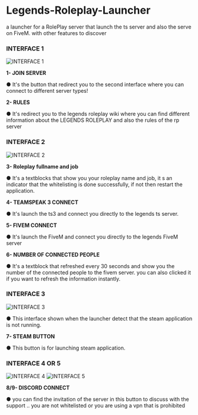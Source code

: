 # Legends-Roleplay-Launcher
a launcher for a RolePlay server that launch the ts server and also the serve on FiveM. with other features to discover



### INTERFACE 1
![INTERFACE 1](https://i.ibb.co/Db8CRqw/1.png)

**1- JOIN SERVER**

● It's the button that redirect you to the second interface where you can connect to different server types!

**2- RULES**

● It's redirect you to the legends roleplay wiki where you can find different information about the LEGENDS ROLEPLAY and also the rules of the rp server


### INTERFACE 2
![INTERFACE 2](https://i.ibb.co/sKYPJKN/2.png)

**3- Roleplay fullname and job**

● It's a textblocks that show you your roleplay name and job, it s an indicator that the whitelisting is done successfully, if not then restart the application.

**4- TEAMSPEAK 3 CONNECT**

● It's launch the ts3 and connect you directly to the legends ts server.

**5- FIVEM CONNECT**

● It's launch the FiveM and connect you directly to the legends FiveM server

**6- NUMBER OF CONNECTED PEOPLE**

● It's a textblock that refreshed every 30 seconds and show you the number of the connected people to the fivem server. you can also clicked it if you want to refresh the information instantly.

### INTERFACE 3
![INTERFACE 3](https://i.ibb.co/gZQDhhV/3.png)

● This interface shown when the launcher detect that the steam application is not running.

**7- STEAM BUTTON**

● This button is for launching steam application.

### INTERFACE 4 OR 5
![INTERFACE 4](https://i.ibb.co/S05cpTk/4.png)
![INTERFACE 5](https://i.ibb.co/gP7GLjY/5.png)

**8/9- DISCORD CONNECT**

● you can find the invitation of the server in this button to discuss with the support .. you are not whitelisted or you are using a vpn that is prohibited
